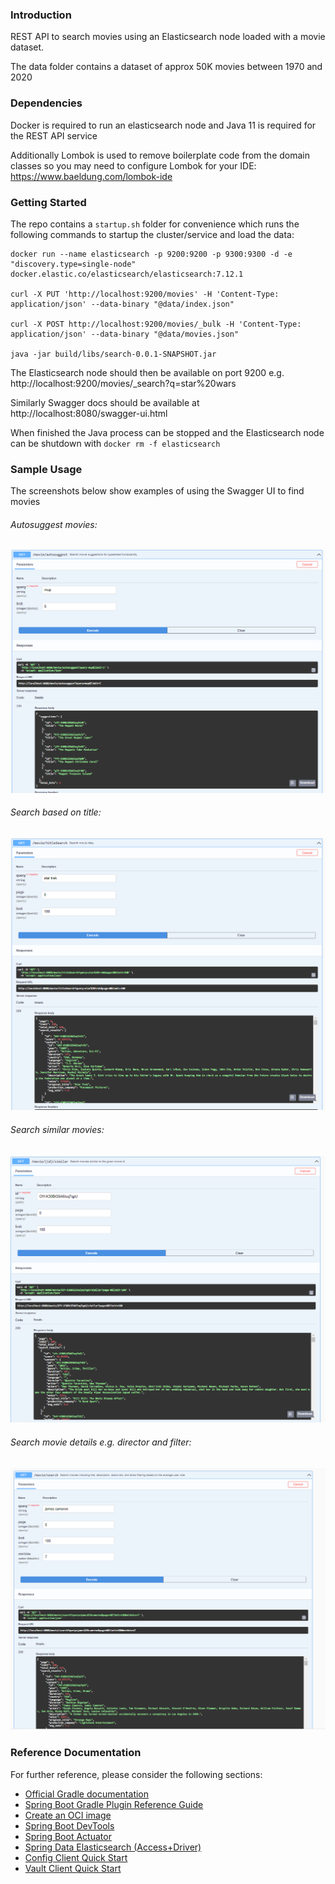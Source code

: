 ### Introduction

REST API to search movies using an Elasticsearch node loaded with a movie dataset. 

The data folder contains a dataset of approx 50K movies between 1970 and 2020

### Dependencies

Docker is required to run an elasticsearch node and Java 11 is required for the REST API service

Additionally Lombok is used to remove boilerplate code from the domain classes so you may need to configure Lombok for your IDE: https://www.baeldung.com/lombok-ide

### Getting Started

The repo contains a ``startup.sh`` folder for convenience which runs the following commands to startup the cluster/service and load the data:

```
docker run --name elasticsearch -p 9200:9200 -p 9300:9300 -d -e "discovery.type=single-node" docker.elastic.co/elasticsearch/elasticsearch:7.12.1

curl -X PUT 'http://localhost:9200/movies' -H 'Content-Type: application/json' --data-binary "@data/index.json"

curl -X POST http://localhost:9200/movies/_bulk -H 'Content-Type: application/json' --data-binary "@data/movies.json"

java -jar build/libs/search-0.0.1-SNAPSHOT.jar
```

The Elasticsearch node should then be available on port 9200 e.g. http://localhost:9200/movies/_search?q=star%20wars 

Similarly Swagger docs should be available at http://localhost:8080/swagger-ui.html

When finished the Java process can be stopped and the Elasticsearch node can be shutdown with ``docker rm -f elasticsearch``

### Sample Usage

The screenshots below show examples of using the Swagger UI to find movies

###### Autosuggest movies:
![plot](https://github.com/karrawlinson/search/raw/main/images/suggest.PNG)

###### Search based on title:
![plot](https://github.com/karrawlinson/search/raw/main/images/search.PNG)

###### Search similar movies:
![plot](https://github.com/karrawlinson/search/raw/main/images/similar.PNG)

###### Search movie details e.g. director and filter:
![plot](https://github.com/karrawlinson/search/raw/main/images/searchall.PNG)

### Reference Documentation
For further reference, please consider the following sections:

* [Official Gradle documentation](https://docs.gradle.org)
* [Spring Boot Gradle Plugin Reference Guide](https://docs.spring.io/spring-boot/docs/2.4.12/gradle-plugin/reference/html/)
* [Create an OCI image](https://docs.spring.io/spring-boot/docs/2.4.12/gradle-plugin/reference/html/#build-image)
* [Spring Boot DevTools](https://docs.spring.io/spring-boot/docs/2.5.6/reference/htmlsingle/#using-boot-devtools)
* [Spring Boot Actuator](https://docs.spring.io/spring-boot/docs/2.5.6/reference/htmlsingle/#production-ready)
* [Spring Data Elasticsearch (Access+Driver)](https://docs.spring.io/spring-boot/docs/2.5.6/reference/htmlsingle/#boot-features-elasticsearch)
* [Config Client Quick Start](https://docs.spring.io/spring-cloud-config/docs/current/reference/html/#_client_side_usage)
* [Vault Client Quick Start](https://docs.spring.io/spring-cloud-vault/docs/current/reference/html/#client-side-usage)